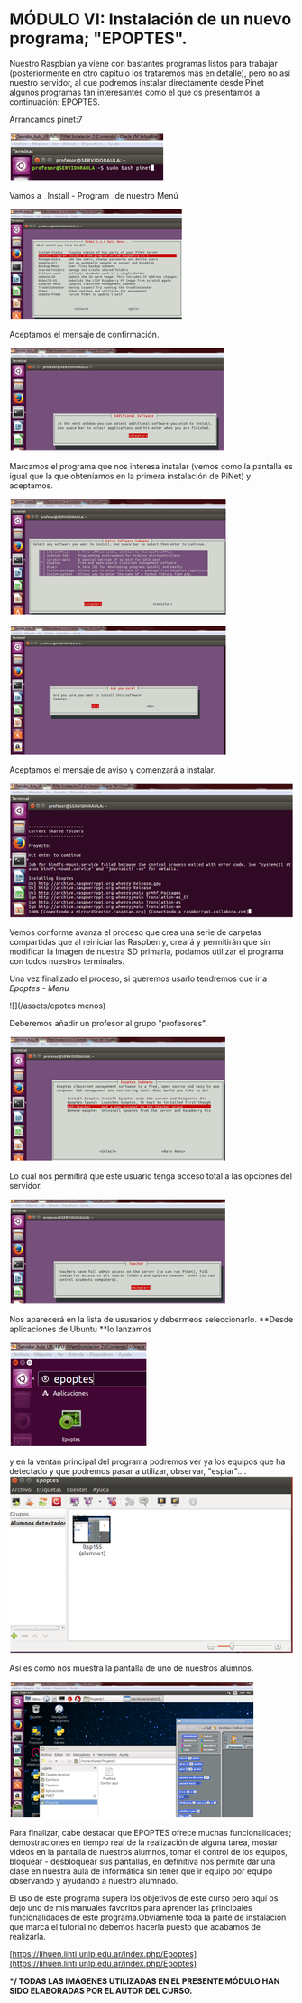 # MÓDULO VI: Instalación de un nuevo programa; "EPOPTES".

Nuestro Raspbian ya viene con bastantes programas listos para trabajar \(posteriormente en otro capítulo los trataremos más en detalle\), pero no así nuestro servidor, al que podremos instalar directamente desde Pinet algunos programas tan interesantes como el que os presentamos a continuación: EPOPTES.

Arrancamos pinet:7

![](/assets/arranca)

Vamos a \_Install - Program \_de nuestro Menú

![](/assets/install)

Aceptamos el mensaje de confirmación.

![](/assets/asdfzx)

Marcamos el programa que nos interesa instalar \(vemos como la pantalla es igual que la que obteníamos en la primera instalación de PiNet\) y aceptamos.

![](/assets/epot)

![](/assets/sure)

Aceptamos el mensaje de aviso y comenzará a instalar.

![](/assets/asdfxcv)

Vemos conforme avanza el proceso que crea una serie de carpetas compartidas que al reiniciar las Raspberry, creará y permitirán que sin modificar la Imagen de nuestra SD primaria, podamos utilizar el programa con todos nuestros terminales.

Una vez finalizado el proceso, si queremos usarlo tendremos que ir a _Epoptes - Menu_

![](/assets/epotes menos)

Deberemos añadir un profesor al grupo "profesores".

![](/assets/prof)

Lo cual nos permitirá que este usuario tenga acceso total a las opciones del servidor.

![](/assets/acc)

Nos aparecerá en la lista de ususarios y debermeos seleccionarlo. **Desde aplicaciones de Ubuntu **lo lanzamos

![](/assets/iconepop)

y en la ventan principal del programa podremos ver ya los equipos que ha detectado y que podremos pasar a utilizar, observar, "espiar"....![](/assets/verfsdf)

Así es como nos muestra la pantalla de uno de nuestros alumnos.

![](/assets/aluepo)

Para finalizar, cabe destacar que EPOPTES ofrece muchas funcionalidades; demostraciones en tiempo real de la realización de alguna tarea, mostar videos en la pantalla de nuestros alumnos, tomar el control de los equipos, bloquear - desbloquear sus pantallas, en definitiva nos permite dar una clase en nuestra aula de informática sin tener que ir equipo por equipo observando y ayudando a nuestro alumnado.

El uso de este programa supera los objetivos de este curso pero aquí os dejo uno de mis manuales favoritos para aprender las principales funcionalidades de este programa.Obviamente toda la parte de instalación que marca el tutorial no debemos hacerla puesto que acabamos de realizarla.

[https://lihuen.linti.unlp.edu.ar/index.php/Epoptes](https://lihuen.linti.unlp.edu.ar/index.php/Epoptes)

**\*/ TODAS LAS IMÁGENES UTILIZADAS EN EL PRESENTE MÓDULO HAN SIDO ELABORADAS POR EL AUTOR DEL CURSO.**

